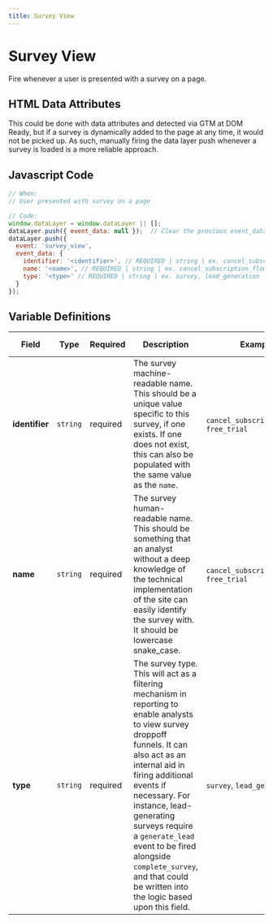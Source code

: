 ```yaml
---
title: Survey View
---
```


# Survey View

Fire whenever a user is presented with a survey on a page.

## HTML Data Attributes

This could be done with data attributes and detected via GTM at DOM Ready, but if a survey is dynamically added to the page at any time, it would not be picked up. As such, manually firing the data layer push whenever a survey is loaded is a more reliable approach.

## Javascript Code

```js
// When:
// User presented with survey on a page

// Code:
window.dataLayer = window.dataLayer || [];
dataLayer.push({ event_data: null });  // Clear the previous event_data object.
dataLayer.push({
  event: 'survey_view',
  event_data: {
    identifier: '<identifier>', // REQUIRED | string | ex. cancel_subscription_flow, free_trial
    name: '<name>', // REQUIRED | string | ex. cancel_subscription_flow, free_trial
    type: '<type>' // REQUIRED | string | ex. survey, lead_generation
  }
});
```

## Variable Definitions

|Field|Type|Required|Description|Example|Maximum Length|
| --- | --- | --- | --- | --- | --- |
|**identifier**|`string`|required|The survey machine-readable name. This should be a unique value specific to this survey, if one exists. If one does not exist, this can also be populated with the same value as the `name`.|`cancel_subscription_flow`, `free_trial`|`100`|
|**name**|`string`|required|The survey human-readable name. This should be something that an analyst without a deep knowledge of the technical implementation of the site can easily identify the survey with. It should be lowercase snake_case.|`cancel_subscription_flow`, `free_trial`|`100`|
|**type**|`string`|required|The survey type. This will act as a filtering mechanism in reporting to enable analysts to view survey droppoff funnels. It can also act as an internal aid in firing additional events if necessary. For instance, lead-generating surveys require a `generate_lead` event to be fired alongside `complete_survey`, and that could be written into the logic based upon this field.|`survey`, `lead_generation`|`100`|
